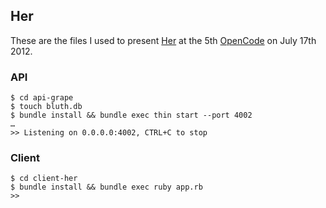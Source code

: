 ## Her

These are the files I used to present [Her](http://remiprev.github.com/her) at the 5th [OpenCode](http://opencode.ca) on July 17th 2012.

### API

    $ cd api-grape
    $ touch bluth.db
    $ bundle install && bundle exec thin start --port 4002
    …
    >> Listening on 0.0.0.0:4002, CTRL+C to stop

### Client

    $ cd client-her
    $ bundle install && bundle exec ruby app.rb
    >> 